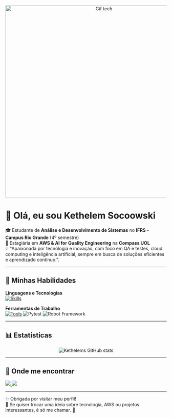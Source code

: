 <!-- Banner com ilustração tech -->
<div align="center">
  <img src="https://raw.githubusercontent.com/mayhemantt/mayhemantt/main/intro.gif" alt="Gif tech" width="600"/>
</div>

# 👋 Olá, eu sou **Kethelem Socoowski**

🎓 Estudante de **Análise e Desenvolvimento de Sistemas** no **IFRS – Campus Rio Grande** (4º semestre)  
💼 Estagiária em **AWS & AI for Quality Engineering** na **Compass UOL**  
💡 "Apaixonada por tecnologia e inovação, com foco em QA e testes, cloud computing e inteligência artificial, sempre em busca de soluções eficientes e aprendizado contínuo.".

---

## 🚀 Minhas Habilidades

**Linguagens e Tecnologias**  
[![Skills](https://skillicons.dev/icons?i=java,js,python,c,php,html,css,react,mysql,postgres,aws)](https://skillicons.dev)

**Ferramentas de Trabalho**  
[![Tools](https://skillicons.dev/icons?i=git,github,vscode,eclipse,postman)](https://skillicons.dev)
![Pytest](https://img.shields.io/badge/Pytest-0A9EDC?style=for-the-badge&logo=pytest&logoColor=white)
![Robot Framework](https://img.shields.io/badge/Robot_Framework-000000?style=for-the-badge&logo=robotframework&logoColor=white)


---

## 📊 Estatísticas

<div align="center">
  
  ![Kethelems GitHub stats](https://github-readme-stats.vercel.app/api?username=Kethelems&show_icons=true&theme=dark)



</div>

---

## 💌 Onde me encontrar

<p align="left">
  <a href="mailto:Kethelemsocoowski@gmail.com">
    <img src="https://img.shields.io/badge/-Gmail-FF0000?style=for-the-badge&logo=gmail&logoColor=white"/>
  </a>
  <a href="https://www.linkedin.com/in/kethelem-socoowski-082109363/">
    <img src="https://img.shields.io/badge/-LinkedIn-0e76a8?style=for-the-badge&logo=linkedin&logoColor=white"/>
  </a>
</p>

---

✨ Obrigada por visitar meu perfil!  
💬 Se quiser trocar uma ideia sobre tecnologia, AWS ou projetos interessantes, é só me chamar. 🚀


